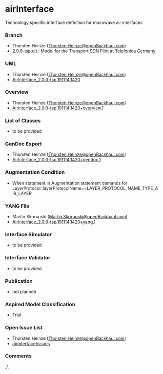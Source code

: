 # airInterface
Technology specific interface definition for microwave air interfaces

### Branch
- Thorsten Heinze (Thorsten.Heinze@openBackhaul.com)
- 2.0.0-tsp.d.t : Model for the Transport SDN Pilot at Telefonica Germany

### UML
- Thorsten Heinze (Thorsten.Heinze@openBackhaul.com)
- [AirInterface_2.0.0-tsp.191114.1420](./AirInterface_2.0.0-tsp.191114.1420.zip)

### Overview 
- Thorsten Heinze (Thorsten.Heinze@openBackhaul.com)
- [AirInterface_2.0.0-tsp.191114.1420+overview.1](./AirInterface_2.0.0-tsp.191114.1420+overview.1.png)

### List of Classes
- to be provided

### GenDoc Export
- Thorsten Heinze (Thorsten.Heinze@openBackhaul.com)
- [AirInterface_2.0.0-tsp.191114.1420+gendoc.1](./AirInterface_2.0.0-tsp.191114.1420+gendoc.1.docx)

### Augmentation Condition
- When statement in Augmentation statement demands for LayerProtocol::layerProtocolName==LAYER_PROTOCOL_NAME_TYPE_AIR_LAYER

### YANG File
- Martin Skorupski (Martin.Skorupski@openBackhaul.com)
- [AirInterface_2.0.0-tsp.191114.1420+yang.1](./AirInterface_2.0.0-tsp.191114.1420+yang.1.zip)

### Interface Simulator
- to be provided

### Interface Validator
- to be provided

### Publication
- not planned

### Aspired Model Classification
- Trial

### Open Issue List
- Thorsten Heinze (Thorsten.Heinze@openBackhaul.com)
- [airInterface/issues](../../issues)

### Comments
./.
